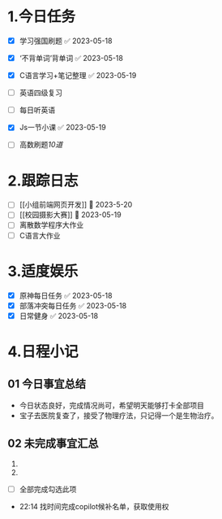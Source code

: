# 1.今日任务

- [x] 学习强国刷题 ✅ 2023-05-18
- [x] ‘不背单词’背单词 ✅ 2023-05-18
- [x] C语言学习+笔记整理 ✅ 2023-05-19
- [ ] 英语四级复习
- [ ] 每日听英语
- [x] Js一节小课 ✅ 2023-05-19
- [ ] 高数刷题*10道*


# 2.跟踪日志

- [ ] [[小组前端网页开发]] 📅 2023-5-20
- [ ] [[校园摄影大赛]] 📅 2023-05-19
- [ ] 离散数学程序大作业
- [ ] C语言大作业

# 3.适度娱乐

- [x] 原神每日任务 ✅ 2023-05-18
- [x] 部落冲突每日任务 ✅ 2023-05-18
- [x] 日常健身 ✅ 2023-05-18

# 4.日程小记

## 01 今日事宜总结

- 今日状态良好，完成情况尚可，希望明天能够打卡全部项目
- 宝子去医院复查了，接受了物理疗法，只记得一个是生物治疗。

## 02 未完成事宜汇总

1. 
2. 

- [ ] 全部完成勾选此项




- 22:14 找时间完成copilot候补名单，获取使用权 